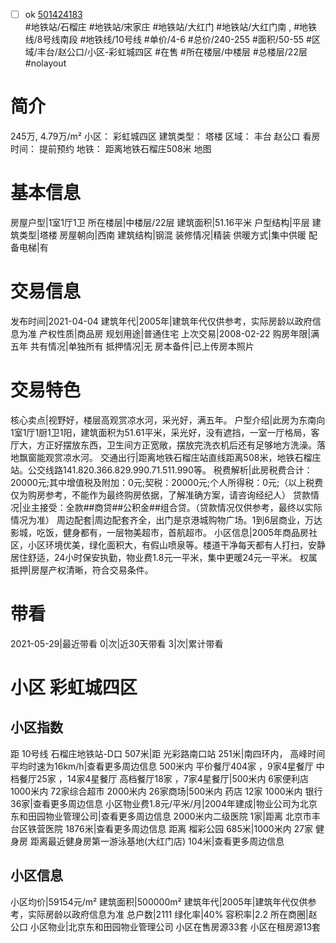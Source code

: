 - [ ] ok [501424183](https://bj.5i5j.com/ershoufang/501424183.html)  
 #地铁站/石榴庄 #地铁站/宋家庄 #地铁站/大红门 #地铁站/大红门南 ,  #地铁线/8号线南段 #地铁线/10号线
#单价/4-6 #总价/240-255 #面积/50-55   #区域/丰台/赵公口/小区-彩虹城四区 #在售 #所在楼层/中楼层 #总楼层/22层 #nolayout 
# 简介 
 245万,  4.79万/m² 
小区： 彩虹城四区
建筑类型： 塔楼
区域： 丰台 赵公口
看房时间： 提前预约
地铁： 距离地铁石榴庄508米 地图
# 基本信息 
 房屋户型|1室1厅1卫
所在楼层|中楼层/22层
建筑面积|51.16平米
户型结构|平层
建筑类型|塔楼
房屋朝向|西南
建筑结构|钢混
装修情况|精装
供暖方式|集中供暖
配备电梯|有
# 交易信息 
 发布时间|2021-04-04
建筑年代|2005年|建筑年代仅供参考，实际房龄以政府信息为准
产权性质|商品房
规划用途|普通住宅
上次交易|2008-02-22
购房年限|满五年
共有情况|单独所有
抵押情况|无
房本备件|已上传房本照片
# 交易特色 
 核心卖点|视野好，楼层高观赏凉水河，采光好，满五年。
户型介绍|此房为东南向1室1厅1厨1卫1阳，建筑面积为51.61平米，采光好，没有遮挡，一室一厅格局，客厅大，方正好摆放东西，卫生间方正宽敞，摆放完洗衣机后还有足够地方洗澡。落地飘窗能观赏凉水河。
交通出行|距离地铁石榴庄站直线距离508米，地铁石榴庄站。公交线路141.820.366.829.990.71.511.990等。
税费解析|此房税费合计：20000元;其中增值税及附加：0元;契税：20000元;个人所得税：0元;（以上税费仅为购房参考，不能作为最终购房依据，了解准确方案，请咨询经纪人）
贷款情况|业主接受：全款##商贷##公积金##组合贷。（贷款情况仅供参考，最终以实际情况为准）
周边配套|周边配套齐全，出门是京港城购物广场。1到6层商业，万达影城，吃饭，健身都有，一层物美超市，首航超市。
小区信息|2005年商品房社区，小区环境优美，绿化面积大，有假山喷泉等。楼道干净每天都有人打扫，安静居住舒适，24小时保安执勤，物业费1.8元一平米，集中更暖24元一平米。
权属抵押|房屋产权清晰，符合交易条件。
# 带看 
 2021-05-29|最近带看	 0|次|近30天带看	 3|次|累计带看
# 小区 彩虹城四区
## 小区指数 
 距 10号线 石榴庄地铁站-D口 507米|距 光彩路南口站 251米|南四环内， 高峰时间平均时速为16km/h|查看更多周边信息
500米内 平价餐厅404家 ，9家4星餐厅
中档餐厅25家 ，14家4星餐厅
高档餐厅18家 ，7家4星餐厅|500米内 6家便利店
1000米内 72家综合超市
2000米内 26家商场|500米内 药店 12家
1000米内 银行 36家|查看更多周边信息
小区物业费1.8元/平米/月|2004年建成|物业公司为北京东和田园物业管理公司|查看更多周边信息
2000米内二级医院 1家|距离 北京市丰台区铁营医院  1876米|查看更多周边信息
距离 榴彩公园 685米|1000米内 27家 健身房
距离最近健身房第一游泳基地(大红门店) 104米|查看更多周边信息
## 小区信息 
 小区均价|59154元/m²
建筑面积|500000m²
建筑年代|2005年|建筑年代仅供参考，实际房龄以政府信息为准
总户数|2111
绿化率|40%
容积率|2.2
所在商圈|赵公口
小区物业|北京东和田园物业管理公司
小区在售房源33套
小区在租房源13套
